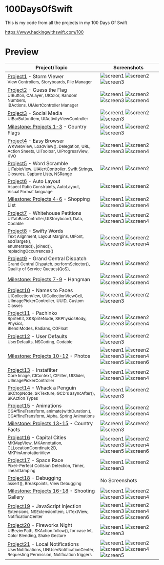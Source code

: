 # 100DaysOfSwift
This is my code from all the projects in my 100 Days Of Swift

https://www.hackingwithswift.com/100

# Preview
| Project/Topic | Screenshots |
| --------------|------------ |
| [Project1](https://github.com/AybarsBal/100DaysOfSwift/tree/master/01-Project1%20-%20Storm%20Viewer) - Storm Viewer <br/><sub> View Controllers, Storyboards, File Manager </sub>| ![screen1](https://github.com/AybarsBal/100DaysOfSwift/blob/master/01-Project1%20-%20Storm%20Viewer/screenshots/small/Screenshot1.png) ![screen2](https://github.com/AybarsBal/100DaysOfSwift/blob/master/01-Project1%20-%20Storm%20Viewer/screenshots/small/Screenshot2.png) ![screen3](https://github.com/AybarsBal/100DaysOfSwift/blob/master/01-Project1%20-%20Storm%20Viewer/screenshots/small/Screenshot3.png) |
| [Project2](https://github.com/AybarsBal/100DaysOfSwift/tree/master/02-Project2%20-%20Guess%20the%20Flag) - Guess the Flag <br/><sub> UIButton, CALayer, UIColor, Random Numbers, <br/>IBActions, UIAlertController Manager </sub>| ![screen1](https://github.com/AybarsBal/100DaysOfSwift/blob/master/02-Project2%20-%20Guess%20the%20Flag/screenshots/small/Screenshot1.png) ![screen2](https://github.com/AybarsBal/100DaysOfSwift/blob/master/02-Project2%20-%20Guess%20the%20Flag/screenshots/small/Screenshot2.png) ![screen3](https://github.com/AybarsBal/100DaysOfSwift/blob/master/02-Project2%20-%20Guess%20the%20Flag/screenshots/small/Screenshot3.png) ![screen4](https://github.com/AybarsBal/100DaysOfSwift/blob/master/02-Project2%20-%20Guess%20the%20Flag/screenshots/small/Screenshot4.png) |
| [Project3](https://github.com/AybarsBal/100DaysOfSwift/tree/master/03-Project3%20-%20Social%20Media) - Social Media <br/><sub> UIBarButtonItem, UIActivityViewController </sub>| ![screen1](https://github.com/AybarsBal/100DaysOfSwift/blob/master/03-Project3%20-%20Social%20Media/screenshots/small/Screenshot1.png) ![screen2](https://github.com/AybarsBal/100DaysOfSwift/blob/master/03-Project3%20-%20Social%20Media/screenshots/small/Screenshot2.png) ![screen3](https://github.com/AybarsBal/100DaysOfSwift/blob/master/03-Project3%20-%20Social%20Media/screenshots/small/Screenshot3.png) |
| [Milestone: Projects 1-3](https://github.com/AybarsBal/100DaysOfSwift/tree/master/04-Milestone-Projects%201-3%20-%20Country%20Flags) - Country Flags | ![screen1](https://github.com/AybarsBal/100DaysOfSwift/blob/master/04-Milestone-Projects%201-3%20-%20Country%20Flags/screenshots/small/Screenshot1.png) ![screen2](https://github.com/AybarsBal/100DaysOfSwift/blob/master/04-Milestone-Projects%201-3%20-%20Country%20Flags/screenshots/small/Screenshot2.png) ![screen3](https://github.com/AybarsBal/100DaysOfSwift/blob/master/04-Milestone-Projects%201-3%20-%20Country%20Flags/screenshots/small/Screenshot3.png) |
| [Project4](https://github.com/AybarsBal/100DaysOfSwift/tree/master/05-Project4%20-%20Easy%20Browser) - Easy Browser <br/><sub> WKWebView, LoadView(), Delegation, URL,<br/> Action Sheets, UIToolbar, UIProgressView, KVO </sub>| ![screen1](https://github.com/AybarsBal/100DaysOfSwift/blob/master/05-Project4%20-%20Easy%20Browser/screenshots/small/Screenshot1.png) ![screen2](https://github.com/AybarsBal/100DaysOfSwift/blob/master/05-Project4%20-%20Easy%20Browser/screenshots/small/Screenshot2.png) ![screen3](https://github.com/AybarsBal/100DaysOfSwift/blob/master/05-Project4%20-%20Easy%20Browser/screenshots/small/Screenshot3.png) ![screen4](https://github.com/AybarsBal/100DaysOfSwift/blob/master/05-Project4%20-%20Easy%20Browser/screenshots/small/Screenshot4.png) |
| [Project5](https://github.com/AybarsBal/100DaysOfSwift/tree/master/06-Project5%20-%20Word%20Scramble) - Word Scramble <br/><sub> UITableView, UIAlertController, Swift Strings,<br/> Closures, Capture Lists, NSRange </sub>| ![screen1](https://github.com/AybarsBal/100DaysOfSwift/blob/master/06-Project5%20-%20Word%20Scramble/screenshots/small/Screenshot1.png) ![screen2](https://github.com/AybarsBal/100DaysOfSwift/blob/master/06-Project5%20-%20Word%20Scramble/screenshots/small/Screenshot2.png) |
| [Project6](https://github.com/AybarsBal/100DaysOfSwift/tree/master/07-Project6%20-%20Auto%20Layout) - Auto Layout <br/><sub> Aspect Ratio Constraints, AutoLayout, <br/>Visual Format language</sub>| ![screen1](https://github.com/AybarsBal/100DaysOfSwift/blob/master/07-Project6%20-%20Auto%20Layout/screenshots/small/Screenshot1.png) ![screen2](https://github.com/AybarsBal/100DaysOfSwift/blob/master/07-Project6%20-%20Auto%20Layout/screenshots/small/Screenshot2.png) |
| [Milestone: Projects 4-6](https://github.com/AybarsBal/100DaysOfSwift/tree/master/08-Milestone-Projects%204-6%20-%20Shopping%20List) - Shopping List | ![screen1](https://github.com/AybarsBal/100DaysOfSwift/blob/master/08-Milestone-Projects%204-6%20-%20Shopping%20List/screenshots/small/Screenshot1.png) ![screen2](https://github.com/AybarsBal/100DaysOfSwift/blob/master/08-Milestone-Projects%204-6%20-%20Shopping%20List/screenshots/small/Screenshot2.png) ![screen3](https://github.com/AybarsBal/100DaysOfSwift/blob/master/08-Milestone-Projects%204-6%20-%20Shopping%20List/screenshots/small/Screenshot3.png) ![screen4](https://github.com/AybarsBal/100DaysOfSwift/blob/master/08-Milestone-Projects%204-6%20-%20Shopping%20List/screenshots/small/Screenshot4.png) |
| [Project7](https://github.com/AybarsBal/100DaysOfSwift/tree/master/09-Project7%20-%20Whitehouse%20Petitions) - Whitehouse Petitions <br/><sub> UITabBarController,UIStoryboard, Data, Codable </sub>| ![screen1](https://github.com/AybarsBal/100DaysOfSwift/blob/master/09-Project7%20-%20Whitehouse%20Petitions/screenshots/small/Screenshot1.png) ![screen2](https://github.com/AybarsBal/100DaysOfSwift/blob/master/09-Project7%20-%20Whitehouse%20Petitions/screenshots/small/Screenshot2.png) ![screen3](https://github.com/AybarsBal/100DaysOfSwift/blob/master/09-Project7%20-%20Whitehouse%20Petitions/screenshots/small/Screenshot3.png) ![screen4](https://github.com/AybarsBal/100DaysOfSwift/blob/master/09-Project7%20-%20Whitehouse%20Petitions/screenshots/small/Screenshot4.png) |
| [Project8](https://github.com/AybarsBal/100DaysOfSwift/tree/master/10-Project8%20-%20Swifty%20Words) - Swifty Words <br/><sub> Text Alignment, Layout Margins, UIFont, addTarget(),<br/> enumerated(), joined(), replacingOccurrences() </sub>| ![screen1](https://github.com/AybarsBal/100DaysOfSwift/blob/master/10-Project8%20-%20Swifty%20Words/screenshots/small/Screenshot1.png) ![screen2](https://github.com/AybarsBal/100DaysOfSwift/blob/master/10-Project8%20-%20Swifty%20Words/screenshots/small/Screenshot2.png) ![screen3](https://github.com/AybarsBal/100DaysOfSwift/blob/master/10-Project8%20-%20Swifty%20Words/screenshots/small/Screenshot3.png) ![screen4](https://github.com/AybarsBal/100DaysOfSwift/blob/master/10-Project8%20-%20Swifty%20Words/screenshots/small/Screenshot4.png) |
| [Project9](https://github.com/AybarsBal/100DaysOfSwift/tree/master/11-Project9%20-%20Grand%20Central%20Dispatch) - Grand Central Dispatch <br/><sub> Grand Central Dispatch, performSelector(), <br/>Quality of Service Queues(QoS),</sub>| ![screen1](https://github.com/AybarsBal/100DaysOfSwift/blob/master/11-Project9%20-%20Grand%20Central%20Dispatch/screenshots/small/Screenshot1.png) ![screen2](https://github.com/AybarsBal/100DaysOfSwift/blob/master/11-Project9%20-%20Grand%20Central%20Dispatch/screenshots/small/Screenshot2.png)  |
| [Milestone: Projects 7-9](https://github.com/AybarsBal/100DaysOfSwift/tree/master/12-Milestone-Projects%207-9%20-%20Hangman) - Hangman | ![screen1](https://github.com/AybarsBal/100DaysOfSwift/blob/master/12-Milestone-Projects%207-9%20-%20Hangman/screenshots/small/Screenshot1.png) ![screen2](https://github.com/AybarsBal/100DaysOfSwift/blob/master/12-Milestone-Projects%207-9%20-%20Hangman/screenshots/small/Screenshot2.png) ![screen3](https://github.com/AybarsBal/100DaysOfSwift/blob/master/12-Milestone-Projects%207-9%20-%20Hangman/screenshots/small/Screenshot3.png) ![screen4](https://github.com/AybarsBal/100DaysOfSwift/blob/master/12-Milestone-Projects%207-9%20-%20Hangman/screenshots/small/Screenshot4.png) |
| [Project10](https://github.com/AybarsBal/100DaysOfSwift/tree/master/13-Project10%20-%20Names%20to%20Faces) - Names to Faces <br/><sub> UICollectionView, UICollectionViewCell, UIImagePickerController, UUID, Custom Classes </sub>| ![screen1](https://github.com/AybarsBal/100DaysOfSwift/blob/master/13-Project10%20-%20Names%20to%20Faces/screenshots/small/Screenshot1.png) ![screen2](https://github.com/AybarsBal/100DaysOfSwift/blob/master/13-Project10%20-%20Names%20to%20Faces/screenshots/small/Screenshot2.png) ![screen3](https://github.com/AybarsBal/100DaysOfSwift/blob/master/13-Project10%20-%20Names%20to%20Faces/screenshots/small/Screenshot3.png)  |
| [Project11](https://github.com/AybarsBal/100DaysOfSwift/tree/master/14-Project11%20-%20Pachinko) - Pachinko <br/><sub> SpriteKit, SKSpriteNode, SKPhysicsBody, Physics, <br/>Blend Modes, Radians, CGFloat </sub> | ![screen1](https://github.com/AybarsBal/100DaysOfSwift/blob/master/14-Project11%20-%20Pachinko/screenshots/small/Screenshot1.png) ![screen2](https://github.com/AybarsBal/100DaysOfSwift/blob/master/14-Project11%20-%20Pachinko/screenshots/small/Screenshot2.png) ![screen3](https://github.com/AybarsBal/100DaysOfSwift/blob/master/14-Project11%20-%20Pachinko/screenshots/small/Screenshot3.png) ![screen4](https://github.com/AybarsBal/100DaysOfSwift/blob/master/14-Project11%20-%20Pachinko/screenshots/small/Screenshot4.png) |
| [Project12](https://github.com/AybarsBal/100DaysOfSwift/tree/master/15-Project12-%20UserDefaults) - User Defaults <br/><sub> UserDefaults, NSCoding, Codable </sub> | ![screen1](https://github.com/AybarsBal/100DaysOfSwift/blob/master/15-Project12-%20UserDefaults/screenshots/small/Screenshot1.png) ![screen2](https://github.com/AybarsBal/100DaysOfSwift/blob/master/15-Project12-%20UserDefaults/screenshots/small/Screenshot2.png) ![screen3](https://github.com/AybarsBal/100DaysOfSwift/blob/master/15-Project12-%20UserDefaults/screenshots/small/Screenshot3.png) |
| [Milestone: Projects 10-12](https://github.com/AybarsBal/100DaysOfSwift/tree/master/16-Milestone-Projects%2010-12%20-%20Photos) - Photos | ![screen1](https://github.com/AybarsBal/100DaysOfSwift/blob/master/16-Milestone-Projects%2010-12%20-%20Photos/screenshots/small/Screenshot1.png) ![screen2](https://github.com/AybarsBal/100DaysOfSwift/blob/master/16-Milestone-Projects%2010-12%20-%20Photos/screenshots/small/Screenshot2.png) ![screen3](https://github.com/AybarsBal/100DaysOfSwift/blob/master/16-Milestone-Projects%2010-12%20-%20Photos/screenshots/small/Screenshot3.png) ![screen4](https://github.com/AybarsBal/100DaysOfSwift/blob/master/16-Milestone-Projects%2010-12%20-%20Photos/screenshots/small/Screenshot4.png) ![screen5](https://github.com/AybarsBal/100DaysOfSwift/blob/master/16-Milestone-Projects%2010-12%20-%20Photos/screenshots/small/Screenshot5.png) ![screen6](https://github.com/AybarsBal/100DaysOfSwift/blob/master/16-Milestone-Projects%2010-12%20-%20Photos/screenshots/small/Screenshot6.png) |
| [Project13](https://github.com/AybarsBal/100DaysOfSwift/tree/master/17-Project13%20-%20Instafilter) - Instafilter <br/><sub> Core Image, CIContext, CIFilter, UISlider, UIImagePickerController </sub>| ![screen1](https://github.com/AybarsBal/100DaysOfSwift/blob/master/17-Project13%20-%20Instafilter/screenshots/small/Screenshot1.png) ![screen2](https://github.com/AybarsBal/100DaysOfSwift/blob/master/17-Project13%20-%20Instafilter/screenshots/small/Screenshot2.png) ![screen3](https://github.com/AybarsBal/100DaysOfSwift/blob/master/17-Project13%20-%20Instafilter/screenshots/small/Screenshot3.png) ![screen4](https://github.com/AybarsBal/100DaysOfSwift/blob/master/17-Project13%20-%20Instafilter/screenshots/small/Screenshot4.png) |
| [Project14](https://github.com/AybarsBal/100DaysOfSwift/tree/master/18-Project14%20-%20Whack%20a%20Penguin) - Whack a Penguin <br/><sub> SKCropNode, SKTexture, GCD's asyncAfter(), <br/>SKAction Types </sub>| ![screen1](https://github.com/AybarsBal/100DaysOfSwift/blob/master/18-Project14%20-%20Whack%20a%20Penguin/screenshots/small/Screenshot1.png) ![screen2](https://github.com/AybarsBal/100DaysOfSwift/blob/master/18-Project14%20-%20Whack%20a%20Penguin/screenshots/small/Screenshot2.png) ![screen3](https://github.com/AybarsBal/100DaysOfSwift/blob/master/18-Project14%20-%20Whack%20a%20Penguin/screenshots/small/Screenshot3.png) |
| [Project15](https://github.com/AybarsBal/100DaysOfSwift/tree/master/19-Project15%20-%20Animation) - Animations <br/><sub> CGAffineTransform, animate(withDuration:), CGAffineTransform, Alpha, Spring Animations </sub>| ![screen1](https://github.com/AybarsBal/100DaysOfSwift/blob/master/19-Project15%20-%20Animation/screenshots/small/Screenshot1.png) ![screen2](https://github.com/AybarsBal/100DaysOfSwift/blob/master/19-Project15%20-%20Animation/screenshots/small/Screenshot2.png) ![screen3](https://github.com/AybarsBal/100DaysOfSwift/blob/master/19-Project15%20-%20Animation/screenshots/small/Screenshot3.png) ![screen4](https://github.com/AybarsBal/100DaysOfSwift/blob/master/19-Project15%20-%20Animation/screenshots/small/Screenshot4.png) |
| [Milestone: Projects 13-15](https://github.com/AybarsBal/100DaysOfSwift/tree/master/20-Milestone-Projects%2013-15%20-%20Country%20Facts) - Country Facts | ![screen1](https://github.com/AybarsBal/100DaysOfSwift/blob/master/20-Milestone-Projects%2013-15%20-%20Country%20Facts/screenshots/small/Screenshot1.png) ![screen2](https://github.com/AybarsBal/100DaysOfSwift/blob/master/20-Milestone-Projects%2013-15%20-%20Country%20Facts/screenshots/small/Screenshot2.png) ![screen3](https://github.com/AybarsBal/100DaysOfSwift/blob/master/20-Milestone-Projects%2013-15%20-%20Country%20Facts/screenshots/small/Screenshot3.png)  |
| [Project16](https://github.com/AybarsBal/100DaysOfSwift/tree/master/21-Project16%20-%20Capital%20Cities) - Capital Cities <br/><sub> MKMapView, MKAnnotation, CLLocationCoordinate2D, MKPinAnnotationView </sub>| ![screen1](https://github.com/AybarsBal/100DaysOfSwift/blob/master/21-Project16%20-%20Capital%20Cities/screenshots/small/Screenshot1.png) ![screen2](https://github.com/AybarsBal/100DaysOfSwift/blob/master/21-Project16%20-%20Capital%20Cities/screenshots/small/Screenshot2.png) ![screen3](https://github.com/AybarsBal/100DaysOfSwift/blob/master/21-Project16%20-%20Capital%20Cities/screenshots/small/Screenshot3.png) ![screen4](https://github.com/AybarsBal/100DaysOfSwift/blob/master/21-Project16%20-%20Capital%20Cities/screenshots/small/Screenshot4.png) ![screen5](https://github.com/AybarsBal/100DaysOfSwift/blob/master/21-Project16%20-%20Capital%20Cities/screenshots/small/Screenshot5.png) ![screen6](https://github.com/AybarsBal/100DaysOfSwift/blob/master/21-Project16%20-%20Capital%20Cities/screenshots/small/Screenshot6.png) |
| [Project17](https://github.com/AybarsBal/100DaysOfSwift/tree/master/22-Project17%20-%20Space%20Race) - Space Race <br/><sub> Pixel-Perfect Collision Detection, Timer, linearDamping </sub>| ![screen1](https://github.com/AybarsBal/100DaysOfSwift/blob/master/22-Project17%20-%20Space%20Race/screenshots/small/Screenshot1.png) ![screen2](https://github.com/AybarsBal/100DaysOfSwift/blob/master/22-Project17%20-%20Space%20Race/screenshots/small/Screenshot2.png) ![screen3](https://github.com/AybarsBal/100DaysOfSwift/blob/master/22-Project17%20-%20Space%20Race/screenshots/small/Screenshot3.png) |
| [Project18](https://github.com/AybarsBal/100DaysOfSwift/tree/master/23-Project18%20-%20Debugging) - Debugging <br/><sub> assert(), Breakpoints, View Debugging </sub>| No Screenshots |
| [Milestone: Projects 16-18](https://github.com/AybarsBal/100DaysOfSwift/tree/master/24-Milestone-Projects%2016-18%20-%20Shooting%20Gallery) - Shooting Gallery | ![screen1](https://github.com/AybarsBal/100DaysOfSwift/blob/master/24-Milestone-Projects%2016-18%20-%20Shooting%20Gallery/screenshots/small/Screenshot1.png) ![screen2](https://github.com/AybarsBal/100DaysOfSwift/blob/master/24-Milestone-Projects%2016-18%20-%20Shooting%20Gallery/screenshots/small/Screenshot2.png) ![screen3](https://github.com/AybarsBal/100DaysOfSwift/blob/master/24-Milestone-Projects%2016-18%20-%20Shooting%20Gallery/screenshots/small/Screenshot3.png) ![screen4](https://github.com/AybarsBal/100DaysOfSwift/blob/master/24-Milestone-Projects%2016-18%20-%20Shooting%20Gallery/screenshots/small/Screenshot4.png)  |
| [Project19](https://github.com/AybarsBal/100DaysOfSwift/tree/master/25-Project19%20-%20JavaScript%20Injection) - JavaScript Injection <br/><sub> Extensions, NSExtensionItem, UITextView, NotificationCenter </sub>| ![screen1](https://github.com/AybarsBal/100DaysOfSwift/blob/master/25-Project19%20-%20JavaScript%20Injection/screenshots/small/Screenshot1.png) ![screen2](https://github.com/AybarsBal/100DaysOfSwift/blob/master/25-Project19%20-%20JavaScript%20Injection/screenshots/small/Screenshot2.png) ![screen3](https://github.com/AybarsBal/100DaysOfSwift/blob/master/25-Project19%20-%20JavaScript%20Injection/screenshots/small/Screenshot3.png) ![screen4](https://github.com/AybarsBal/100DaysOfSwift/blob/master/25-Project19%20-%20JavaScript%20Injection/screenshots/small/Screenshot4.png) ![screen5](https://github.com/AybarsBal/100DaysOfSwift/blob/master/25-Project19%20-%20JavaScript%20Injection/screenshots/small/Screenshot5.png) ![screen6](https://github.com/AybarsBal/100DaysOfSwift/blob/master/25-Project19%20-%20JavaScript%20Injection/screenshots/small/Screenshot6.png) |
| [Project20](https://github.com/AybarsBal/100DaysOfSwift/tree/master/26-Project20%20-%20Fireworks%20Night) - Fireworks Night <br/><sub> UIBezierPath, SKAction.follow(), for case let, <br/>Color Blending, Shake Gesture </sub>| ![screen1](https://github.com/AybarsBal/100DaysOfSwift/blob/master/26-Project20%20-%20Fireworks%20Night/screenshots/small/Screenshot1.png) ![screen2](https://github.com/AybarsBal/100DaysOfSwift/blob/master/26-Project20%20-%20Fireworks%20Night/screenshots/small/Screenshot2.png) ![screen3](https://github.com/AybarsBal/100DaysOfSwift/blob/master/26-Project20%20-%20Fireworks%20Night/screenshots/small/Screenshot3.png) |
| [Project21](https://github.com/AybarsBal/100DaysOfSwift/tree/master/27-Project21%20-%20Local%20Notifications) - Local Notifications <br/><sub> UserNotifications, UNUserNotificationCenter, Requesting Permission, Notification triggers </sub>| ![screen1](https://github.com/AybarsBal/100DaysOfSwift/blob/master/27-Project21%20-%20Local%20Notifications/screenshots/small/Screenshot1.png) ![screen2](https://github.com/AybarsBal/100DaysOfSwift/blob/master/27-Project21%20-%20Local%20Notifications/screenshots/small/Screenshot2.png) ![screen3](https://github.com/AybarsBal/100DaysOfSwift/blob/master/27-Project21%20-%20Local%20Notifications/screenshots/small/Screenshot3.png) ![screen4](https://github.com/AybarsBal/100DaysOfSwift/blob/master/27-Project21%20-%20Local%20Notifications/screenshots/small/Screenshot4.png) ![screen5](https://github.com/AybarsBal/100DaysOfSwift/blob/master/27-Project21%20-%20Local%20Notifications/screenshots/small/Screenshot5.png) |
